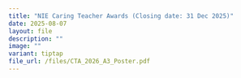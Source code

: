 ```yaml
---
title: "NIE Caring Teacher Awards (Closing date: 31 Dec 2025)"
date: 2025-08-07
layout: file
description: ""
image: ""
variant: tiptap
file_url: /files/CTA_2026_A3_Poster.pdf
---
```

